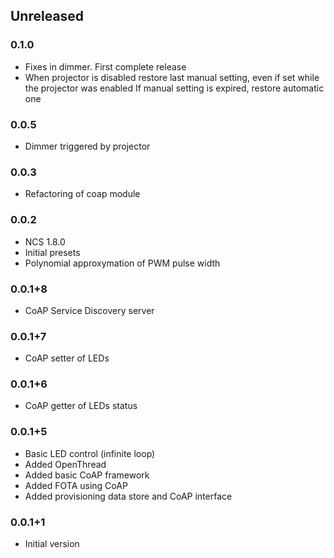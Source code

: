 ## Unreleased

### 0.1.0
* Fixes in dimmer. First complete release
* When projector is disabled restore last manual setting, even if set while the projector was enabled
  If manual setting is expired, restore automatic one

### 0.0.5
* Dimmer triggered by projector

### 0.0.3
* Refactoring of coap module

### 0.0.2
* NCS 1.8.0
* Initial presets
* Polynomial approxymation of PWM pulse width

### 0.0.1+8
* CoAP Service Discovery server

### 0.0.1+7
* CoAP setter of LEDs

### 0.0.1+6
* CoAP getter of LEDs status

### 0.0.1+5
* Basic LED control (infinite loop)
* Added OpenThread
* Added basic CoAP framework
* Added FOTA using CoAP
* Added provisioning data store and CoAP interface

### 0.0.1+1
* Initial version
